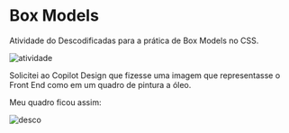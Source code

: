 # Box Models

Atividade do Descodificadas para a prática de Box Models no CSS.

![atividade](https://github.com/ThaisDavilla/descodificadas-boxmodel/assets/78877580/0c581d0b-7b6b-4c1b-a292-9e01ee925145)

Solicitei ao Copilot Design que fizesse uma imagem que representasse o Front End como em um quadro de pintura a óleo.


Meu quadro ficou assim:



![desco](https://github.com/ThaisDavilla/descodificadas-boxmodel/assets/78877580/d2163d43-79e3-40de-b467-013ce661a389)
